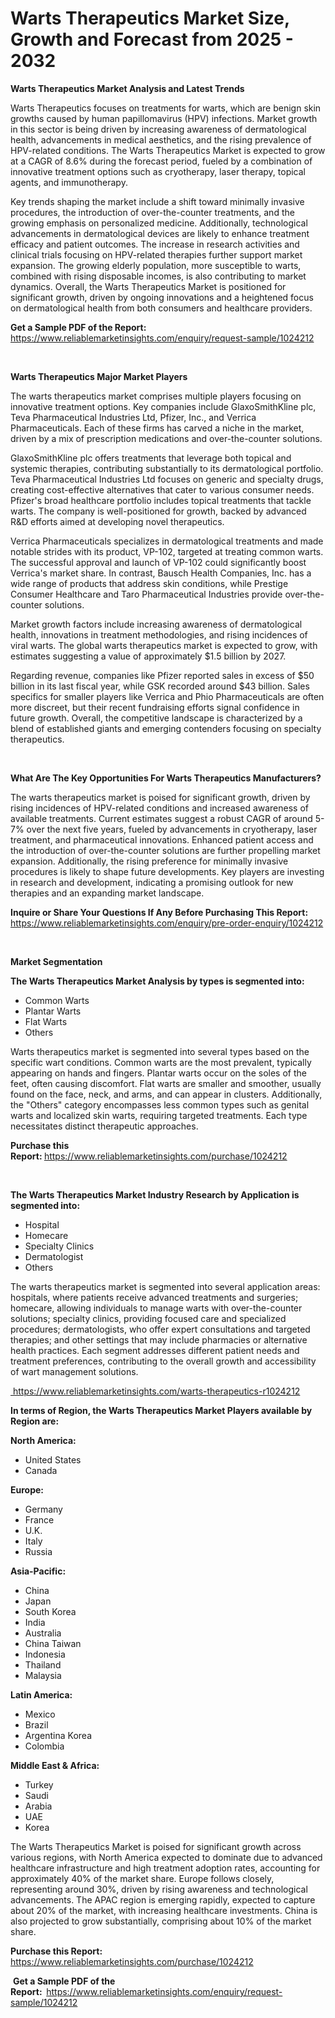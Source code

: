 <p><h1>Warts Therapeutics Market Size, Growth and Forecast from 2025 - 2032</h1></p><p><strong>Warts Therapeutics Market Analysis and Latest Trends</strong></p>
<p><p>Warts Therapeutics focuses on treatments for warts, which are benign skin growths caused by human papillomavirus (HPV) infections. Market growth in this sector is being driven by increasing awareness of dermatological health, advancements in medical aesthetics, and the rising prevalence of HPV-related conditions. The Warts Therapeutics Market is expected to grow at a CAGR of 8.6% during the forecast period, fueled by a combination of innovative treatment options such as cryotherapy, laser therapy, topical agents, and immunotherapy.</p><p>Key trends shaping the market include a shift toward minimally invasive procedures, the introduction of over-the-counter treatments, and the growing emphasis on personalized medicine. Additionally, technological advancements in dermatological devices are likely to enhance treatment efficacy and patient outcomes. The increase in research activities and clinical trials focusing on HPV-related therapies further support market expansion. The growing elderly population, more susceptible to warts, combined with rising disposable incomes, is also contributing to market dynamics. Overall, the Warts Therapeutics Market is positioned for significant growth, driven by ongoing innovations and a heightened focus on dermatological health from both consumers and healthcare providers.</p></p>
<p><strong>Get a Sample PDF of the Report:&nbsp;</strong> <a href="https://www.reliablemarketinsights.com/enquiry/request-sample/1024212?utm_campaign=3323&utm_medium=2&utm_source=Github&utm_content=ia&utm_term=16042025&utm_id=warts-therapeutics">https://www.reliablemarketinsights.com/enquiry/request-sample/1024212</a></p>
<p>&nbsp;</p>
<p><strong>Warts Therapeutics Major Market Players</strong></p>
<p><p>The warts therapeutics market comprises multiple players focusing on innovative treatment options. Key companies include GlaxoSmithKline plc, Teva Pharmaceutical Industries Ltd, Pfizer, Inc., and Verrica Pharmaceuticals. Each of these firms has carved a niche in the market, driven by a mix of prescription medications and over-the-counter solutions.</p><p>GlaxoSmithKline plc offers treatments that leverage both topical and systemic therapies, contributing substantially to its dermatological portfolio. Teva Pharmaceutical Industries Ltd focuses on generic and specialty drugs, creating cost-effective alternatives that cater to various consumer needs. Pfizer's broad healthcare portfolio includes topical treatments that tackle warts. The company is well-positioned for growth, backed by advanced R&D efforts aimed at developing novel therapeutics.</p><p>Verrica Pharmaceuticals specializes in dermatological treatments and made notable strides with its product, VP-102, targeted at treating common warts. The successful approval and launch of VP-102 could significantly boost Verrica's market share. In contrast, Bausch Health Companies, Inc. has a wide range of products that address skin conditions, while Prestige Consumer Healthcare and Taro Pharmaceutical Industries provide over-the-counter solutions.</p><p>Market growth factors include increasing awareness of dermatological health, innovations in treatment methodologies, and rising incidences of viral warts. The global warts therapeutics market is expected to grow, with estimates suggesting a value of approximately $1.5 billion by 2027.</p><p>Regarding revenue, companies like Pfizer reported sales in excess of $50 billion in its last fiscal year, while GSK recorded around $43 billion. Sales specifics for smaller players like Verrica and Phio Pharmaceuticals are often more discreet, but their recent fundraising efforts signal confidence in future growth. Overall, the competitive landscape is characterized by a blend of established giants and emerging contenders focusing on specialty therapeutics.</p></p>
<p>&nbsp;</p>
<p><strong>What Are The Key Opportunities For Warts Therapeutics Manufacturers?</strong></p>
<p><p>The warts therapeutics market is poised for significant growth, driven by rising incidences of HPV-related conditions and increased awareness of available treatments. Current estimates suggest a robust CAGR of around 5-7% over the next five years, fueled by advancements in cryotherapy, laser treatment, and pharmaceutical innovations. Enhanced patient access and the introduction of over-the-counter solutions are further propelling market expansion. Additionally, the rising preference for minimally invasive procedures is likely to shape future developments. Key players are investing in research and development, indicating a promising outlook for new therapies and an expanding market landscape.</p></p>
<p><strong>Inquire or Share Your Questions If Any Before Purchasing This Report:</strong> <a href="https://www.reliablemarketinsights.com/enquiry/pre-order-enquiry/1024212?utm_campaign=3323&utm_medium=2&utm_source=Github&utm_content=ia&utm_term=16042025&utm_id=warts-therapeutics">https://www.reliablemarketinsights.com/enquiry/pre-order-enquiry/1024212</a></p>
<p>&nbsp;</p>
<p><strong>Market Segmentation</strong></p>
<p><strong>The Warts Therapeutics Market Analysis by types is segmented into:</strong></p>
<p><ul><li>Common Warts</li><li>Plantar Warts</li><li>Flat Warts</li><li>Others</li></ul></p>
<p><p>Warts therapeutics market is segmented into several types based on the specific wart conditions. Common warts are the most prevalent, typically appearing on hands and fingers. Plantar warts occur on the soles of the feet, often causing discomfort. Flat warts are smaller and smoother, usually found on the face, neck, and arms, and can appear in clusters. Additionally, the "Others" category encompasses less common types such as genital warts and localized skin warts, requiring targeted treatments. Each type necessitates distinct therapeutic approaches.</p></p>
<p><strong>Purchase this Report:&nbsp;</strong><a href="https://www.reliablemarketinsights.com/purchase/1024212?utm_campaign=3323&utm_medium=2&utm_source=Github&utm_content=ia&utm_term=16042025&utm_id=warts-therapeutics">https://www.reliablemarketinsights.com/purchase/1024212</a></p>
<p>&nbsp;</p>
<p><strong>The Warts Therapeutics Market Industry Research by Application is segmented into:</strong></p>
<p><ul><li>Hospital</li><li>Homecare</li><li>Specialty Clinics</li><li>Dermatologist</li><li>Others</li></ul></p>
<p><p>The warts therapeutics market is segmented into several application areas: hospitals, where patients receive advanced treatments and surgeries; homecare, allowing individuals to manage warts with over-the-counter solutions; specialty clinics, providing focused care and specialized procedures; dermatologists, who offer expert consultations and targeted therapies; and other settings that may include pharmacies or alternative health practices. Each segment addresses different patient needs and treatment preferences, contributing to the overall growth and accessibility of wart management solutions.</p></p>
<p><a href="https://www.reliablemarketinsights.com/warts-therapeutics-r1024212?utm_campaign=3323&utm_medium=2&utm_source=Github&utm_content=ia&utm_term=16042025&utm_id=warts-therapeutics">&nbsp;https://www.reliablemarketinsights.com/warts-therapeutics-r1024212</a></p>
<p><strong>In terms of Region, the Warts Therapeutics Market Players available by Region are:</strong></p>
<p>
    <p> <strong> North America: </strong>
        <ul>
            <li>United States</li>
            <li>Canada</li>
        </ul>
        </p> 
    <p> <strong> Europe: </strong>
        <ul>
            <li>Germany</li>
            <li>France</li>
            <li>U.K.</li>
            <li>Italy</li>
            <li>Russia</li>
        </ul>
        </p> 
    <p> <strong> Asia-Pacific: </strong>
        <ul>
            <li>China</li>
            <li>Japan</li>
            <li>South Korea</li>
            <li>India</li>
            <li>Australia</li>
            <li>China Taiwan</li>
            <li>Indonesia</li>
            <li>Thailand</li>
            <li>Malaysia</li>
        </ul>
        </p> 
    <p> <strong> Latin America: </strong>
        <ul>
            <li>Mexico</li>
            <li>Brazil</li>
            <li>Argentina Korea</li>
            <li>Colombia</li>
        </ul>
        </p> 
    <p> <strong> Middle East & Africa: </strong>
        <ul>
            <li>Turkey</li>
            <li>Saudi</li>
            <li>Arabia</li>
            <li>UAE</li>
            <li>Korea</li>
        </ul>
    </p>
    </p>
<p><p>The Warts Therapeutics Market is poised for significant growth across various regions, with North America expected to dominate due to advanced healthcare infrastructure and high treatment adoption rates, accounting for approximately 40% of the market share. Europe follows closely, representing around 30%, driven by rising awareness and technological advancements. The APAC region is emerging rapidly, expected to capture about 20% of the market, with increasing healthcare investments. China is also projected to grow substantially, comprising about 10% of the market share.</p></p>
<p><strong>Purchase this Report: </strong><a href="https://www.reliablemarketinsights.com/purchase/1024212?utm_campaign=3323&utm_medium=2&utm_source=Github&utm_content=ia&utm_term=16042025&utm_id=warts-therapeutics">https://www.reliablemarketinsights.com/purchase/1024212</a></p>
<p>&nbsp;<strong>Get a Sample PDF of the Report:&nbsp;&nbsp;</strong><a href="https://www.reliablemarketinsights.com/enquiry/request-sample/1024212?utm_campaign=3323&utm_medium=2&utm_source=Github&utm_content=ia&utm_term=16042025&utm_id=warts-therapeutics">https://www.reliablemarketinsights.com/enquiry/request-sample/1024212</a></p>
<p><strong></strong></p>
<p><p></p><p></p><p></p></p>